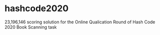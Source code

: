 # hashcode2020
 23,196,146 scoring solution for the Online Qualication Round of Hash Code 2020 Book Scanning task
